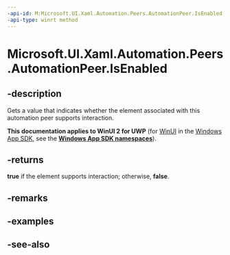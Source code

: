 ```yaml
---
-api-id: M:Microsoft.UI.Xaml.Automation.Peers.AutomationPeer.IsEnabled
-api-type: winrt method
---
```


<!-- Method syntax
public bool IsEnabled()
-->

# Microsoft.UI.Xaml.Automation.Peers.AutomationPeer.IsEnabled

## -description
Gets a value that indicates whether the element associated with this automation peer supports interaction.

**This documentation applies to WinUI 2 for UWP** (for [WinUI](/windows/apps/winui/winui3/) in the [Windows App SDK](/windows/apps/windows-app-sdk/), see the **[Windows App SDK namespaces](/windows/windows-app-sdk/api/winrt/)**).

## -returns
**true** if the element supports interaction; otherwise, **false**.

## -remarks

## -examples

## -see-also
